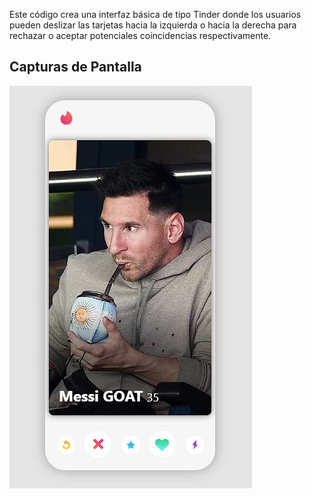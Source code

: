 Este código crea una interfaz básica de tipo Tinder donde los usuarios pueden deslizar las tarjetas hacia la izquierda o hacia la derecha para rechazar o aceptar potenciales coincidencias respectivamente.


## Capturas de Pantalla

![Captura de Pantalla](preview.PNG)
